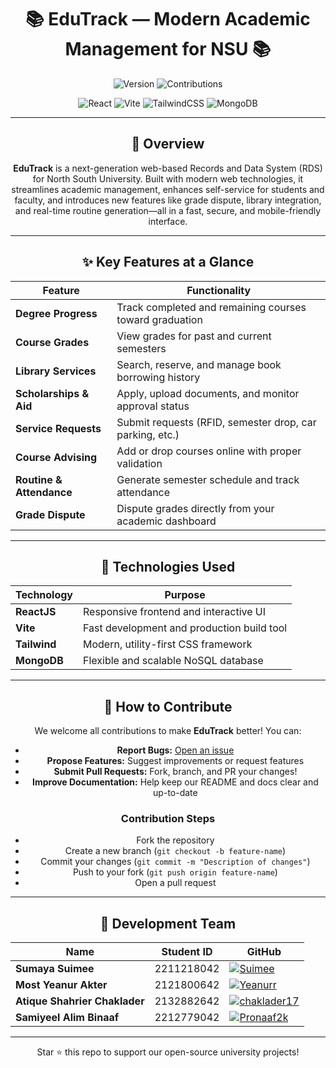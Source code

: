 <h1 align="center">📚 EduTrack — Modern Academic Management for NSU 📚</h1>

<div align="center">

![Version](https://img.shields.io/badge/Version-1.0-blue?style=for-the-badge&logo=semanticweb)
![Contributions](https://img.shields.io/badge/Contributions-Welcome-crimson?style=for-the-badge&logo=git)

![React](https://img.shields.io/badge/Frontend-ReactJS-61DAFB?style=for-the-badge&logo=react)
![Vite](https://img.shields.io/badge/Bundler-Vite-646CFF?style=for-the-badge&logo=vite)
![TailwindCSS](https://img.shields.io/badge/Styling-TailwindCSS-38BDF8?style=for-the-badge&logo=tailwindcss)
![MongoDB](https://img.shields.io/badge/Database-MongoDB-47A248?style=for-the-badge&logo=mongodb)

</div>

---

<div align="center">

## 🌟 Overview

**EduTrack** is a next-generation web-based Records and Data System (RDS) for North South University. Built with modern web technologies, it streamlines academic management, enhances self-service for students and faculty, and introduces new features like grade dispute, library integration, and real-time routine generation—all in a fast, secure, and mobile-friendly interface.

---

## ✨ Key Features at a Glance

| Feature                   | Functionality                                                    |
|---------------------------|------------------------------------------------------------------|
| **Degree Progress**       | Track completed and remaining courses toward graduation          |
| **Course Grades**         | View grades for past and current semesters                       |
| **Library Services**      | Search, reserve, and manage book borrowing history               |
| **Scholarships & Aid**    | Apply, upload documents, and monitor approval status             |
| **Service Requests**      | Submit requests (RFID, semester drop, car parking, etc.)         |
| **Course Advising**       | Add or drop courses online with proper validation                |
| **Routine & Attendance**  | Generate semester schedule and track attendance                  |
| **Grade Dispute**         | Dispute grades directly from your academic dashboard             |

---

## 🚀 Technologies Used

| Technology   | Purpose                                          |
|--------------|--------------------------------------------------|
| **ReactJS**  | Responsive frontend and interactive UI           |
| **Vite**     | Fast development and production build tool       |
| **Tailwind** | Modern, utility-first CSS framework              |
| **MongoDB**  | Flexible and scalable NoSQL database             |

---

## 🤝 How to Contribute

We welcome all contributions to make **EduTrack** better! You can:

- **Report Bugs:** [Open an issue](https://github.com/Pronaaf2k/EduTrack/issues)
- **Propose Features:** Suggest improvements or request features
- **Submit Pull Requests:** Fork, branch, and PR your changes!
- **Improve Documentation:** Help keep our README and docs clear and up-to-date

### Contribution Steps
- Fork the repository
- Create a new branch (`git checkout -b feature-name`)
- Commit your changes (`git commit -m "Description of changes"`)
- Push to your fork (`git push origin feature-name`)
- Open a pull request

---

## 👥 Development Team

| Name                      | Student ID     | GitHub                                                                                           |
|---------------------------|---------------|--------------------------------------------------------------------------------------------------|
| **Sumaya Suimee**         | 2211218042    | [![Suimee](https://img.shields.io/badge/-Suimee-181717?style=for-the-badge&logo=github&logoColor=white)](https://github.com/Suimee)           |
| **Most Yeanur Akter**     | 2121800642    | [![Yeanurr](https://img.shields.io/badge/-Yeanurr-181717?style=for-the-badge&logo=github&logoColor=white)](https://github.com/Yeanurr)         |
| **Atique Shahrier Chaklader** | 2132882642 | [![chaklader17](https://img.shields.io/badge/-chaklader17-181717?style=for-the-badge&logo=github&logoColor=white)](https://github.com/chaklader17) |
| **Samiyeel Alim Binaaf**  | 2212779042    | [![Pronaaf2k](https://img.shields.io/badge/-Pronaaf2k-181717?style=for-the-badge&logo=github&logoColor=white)](https://github.com/Pronaaf2k)      |

---

Star ⭐ this repo to support our open-source university projects!
